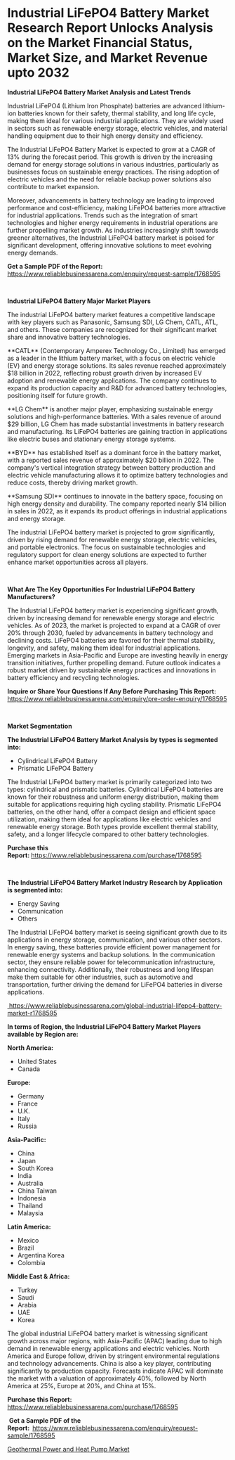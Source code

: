 <p><h1>Industrial LiFePO4 Battery Market Research Report Unlocks Analysis on the Market Financial Status, Market Size, and Market Revenue upto 2032</h1></p><p><strong>Industrial LiFePO4 Battery Market Analysis and Latest Trends</strong></p>
<p><p>Industrial LiFePO4 (Lithium Iron Phosphate) batteries are advanced lithium-ion batteries known for their safety, thermal stability, and long life cycle, making them ideal for various industrial applications. They are widely used in sectors such as renewable energy storage, electric vehicles, and material handling equipment due to their high energy density and efficiency.</p><p>The Industrial LiFePO4 Battery Market is expected to grow at a CAGR of 13% during the forecast period. This growth is driven by the increasing demand for energy storage solutions in various industries, particularly as businesses focus on sustainable energy practices. The rising adoption of electric vehicles and the need for reliable backup power solutions also contribute to market expansion.</p><p>Moreover, advancements in battery technology are leading to improved performance and cost-efficiency, making LiFePO4 batteries more attractive for industrial applications. Trends such as the integration of smart technologies and higher energy requirements in industrial operations are further propelling market growth. As industries increasingly shift towards greener alternatives, the Industrial LiFePO4 battery market is poised for significant development, offering innovative solutions to meet evolving energy demands.</p></p>
<p><strong>Get a Sample PDF of the Report:&nbsp;</strong> <a href="https://www.reliablebusinessarena.com/enquiry/request-sample/1768595?utm_campaign=3183&utm_medium=2&utm_source=Github&utm_content=ia&utm_term=07042025&utm_id=industrial-lifepo4-battery">https://www.reliablebusinessarena.com/enquiry/request-sample/1768595</a></p>
<p>&nbsp;</p>
<p><strong>Industrial LiFePO4 Battery Major Market Players</strong></p>
<p><p>The industrial LiFePO4 battery market features a competitive landscape with key players such as Panasonic, Samsung SDI, LG Chem, CATL, ATL, and others. These companies are recognized for their significant market share and innovative battery technologies.</p><p>**CATL** (Contemporary Amperex Technology Co., Limited) has emerged as a leader in the lithium battery market, with a focus on electric vehicle (EV) and energy storage solutions. Its sales revenue reached approximately $18 billion in 2022, reflecting robust growth driven by increased EV adoption and renewable energy applications. The company continues to expand its production capacity and R&D for advanced battery technologies, positioning itself for future growth.</p><p>**LG Chem** is another major player, emphasizing sustainable energy solutions and high-performance batteries. With a sales revenue of around $29 billion, LG Chem has made substantial investments in battery research and manufacturing. Its LiFePO4 batteries are gaining traction in applications like electric buses and stationary energy storage systems.</p><p>**BYD** has established itself as a dominant force in the battery market, with a reported sales revenue of approximately $20 billion in 2022. The company's vertical integration strategy between battery production and electric vehicle manufacturing allows it to optimize battery technologies and reduce costs, thereby driving market growth.</p><p>**Samsung SDI** continues to innovate in the battery space, focusing on high energy density and durability. The company reported nearly $14 billion in sales in 2022, as it expands its product offerings in industrial applications and energy storage.</p><p>The industrial LiFePO4 battery market is projected to grow significantly, driven by rising demand for renewable energy storage, electric vehicles, and portable electronics. The focus on sustainable technologies and regulatory support for clean energy solutions are expected to further enhance market opportunities across all players.</p></p>
<p>&nbsp;</p>
<p><strong>What Are The Key Opportunities For Industrial LiFePO4 Battery Manufacturers?</strong></p>
<p><p>The Industrial LiFePO4 battery market is experiencing significant growth, driven by increasing demand for renewable energy storage and electric vehicles. As of 2023, the market is projected to expand at a CAGR of over 20% through 2030, fueled by advancements in battery technology and declining costs. LiFePO4 batteries are favored for their thermal stability, longevity, and safety, making them ideal for industrial applications. Emerging markets in Asia-Pacific and Europe are investing heavily in energy transition initiatives, further propelling demand. Future outlook indicates a robust market driven by sustainable energy practices and innovations in battery efficiency and recycling technologies.</p></p>
<p><strong>Inquire or Share Your Questions If Any Before Purchasing This Report:</strong> <a href="https://www.reliablebusinessarena.com/enquiry/pre-order-enquiry/1768595?utm_campaign=3183&utm_medium=2&utm_source=Github&utm_content=ia&utm_term=07042025&utm_id=industrial-lifepo4-battery">https://www.reliablebusinessarena.com/enquiry/pre-order-enquiry/1768595</a></p>
<p>&nbsp;</p>
<p><strong>Market Segmentation</strong></p>
<p><strong>The Industrial LiFePO4 Battery Market Analysis by types is segmented into:</strong></p>
<p><ul><li>Cylindrical LiFePO4 Battery</li><li>Prismatic LiFePO4 Battery</li></ul></p>
<p><p>The Industrial LiFePO4 battery market is primarily categorized into two types: cylindrical and prismatic batteries. Cylindrical LiFePO4 batteries are known for their robustness and uniform energy distribution, making them suitable for applications requiring high cycling stability. Prismatic LiFePO4 batteries, on the other hand, offer a compact design and efficient space utilization, making them ideal for applications like electric vehicles and renewable energy storage. Both types provide excellent thermal stability, safety, and a longer lifecycle compared to other battery technologies.</p></p>
<p><strong>Purchase this Report:&nbsp;</strong><a href="https://www.reliablebusinessarena.com/purchase/1768595?utm_campaign=3183&utm_medium=2&utm_source=Github&utm_content=ia&utm_term=07042025&utm_id=industrial-lifepo4-battery">https://www.reliablebusinessarena.com/purchase/1768595</a></p>
<p>&nbsp;</p>
<p><strong>The Industrial LiFePO4 Battery Market Industry Research by Application is segmented into:</strong></p>
<p><ul><li>Energy Saving</li><li>Communication</li><li>Others</li></ul></p>
<p><p>The Industrial LiFePO4 battery market is seeing significant growth due to its applications in energy storage, communication, and various other sectors. In energy saving, these batteries provide efficient power management for renewable energy systems and backup solutions. In the communication sector, they ensure reliable power for telecommunication infrastructure, enhancing connectivity. Additionally, their robustness and long lifespan make them suitable for other industries, such as automotive and transportation, further driving the demand for LiFePO4 batteries in diverse applications.</p></p>
<p><a href="https://www.reliablebusinessarena.com/global-industrial-lifepo4-battery-market-r1768595?utm_campaign=3183&utm_medium=2&utm_source=Github&utm_content=ia&utm_term=07042025&utm_id=industrial-lifepo4-battery">&nbsp;https://www.reliablebusinessarena.com/global-industrial-lifepo4-battery-market-r1768595</a></p>
<p><strong>In terms of Region, the Industrial LiFePO4 Battery Market Players available by Region are:</strong></p>
<p>
    <p> <strong> North America: </strong>
        <ul>
            <li>United States</li>
            <li>Canada</li>
        </ul>
        </p> 
    <p> <strong> Europe: </strong>
        <ul>
            <li>Germany</li>
            <li>France</li>
            <li>U.K.</li>
            <li>Italy</li>
            <li>Russia</li>
        </ul>
        </p> 
    <p> <strong> Asia-Pacific: </strong>
        <ul>
            <li>China</li>
            <li>Japan</li>
            <li>South Korea</li>
            <li>India</li>
            <li>Australia</li>
            <li>China Taiwan</li>
            <li>Indonesia</li>
            <li>Thailand</li>
            <li>Malaysia</li>
        </ul>
        </p> 
    <p> <strong> Latin America: </strong>
        <ul>
            <li>Mexico</li>
            <li>Brazil</li>
            <li>Argentina Korea</li>
            <li>Colombia</li>
        </ul>
        </p> 
    <p> <strong> Middle East & Africa: </strong>
        <ul>
            <li>Turkey</li>
            <li>Saudi</li>
            <li>Arabia</li>
            <li>UAE</li>
            <li>Korea</li>
        </ul>
    </p>
    </p>
<p><p>The global industrial LiFePO4 battery market is witnessing significant growth across major regions, with Asia-Pacific (APAC) leading due to high demand in renewable energy applications and electric vehicles. North America and Europe follow, driven by stringent environmental regulations and technology advancements. China is also a key player, contributing significantly to production capacity. Forecasts indicate APAC will dominate the market with a valuation of approximately 40%, followed by North America at 25%, Europe at 20%, and China at 15%.</p></p>
<p><strong>Purchase this Report: </strong><a href="https://www.reliablebusinessarena.com/purchase/1768595?utm_campaign=3183&utm_medium=2&utm_source=Github&utm_content=ia&utm_term=07042025&utm_id=industrial-lifepo4-battery">https://www.reliablebusinessarena.com/purchase/1768595</a></p>
<p>&nbsp;<strong>Get a Sample PDF of the Report:&nbsp;&nbsp;</strong><a href="https://www.reliablebusinessarena.com/enquiry/request-sample/1768595?utm_campaign=3183&utm_medium=2&utm_source=Github&utm_content=ia&utm_term=07042025&utm_id=industrial-lifepo4-battery">https://www.reliablebusinessarena.com/enquiry/request-sample/1768595</a></p>
<p><strong></strong></p>
<p><p><a href="https://github.com/nacrehuipie/Market-Research-Report-List-1/blob/main/geothermal-power-and-heat-pump-market.md?utm_campaign=3183&utm_medium=2&utm_source=Github&utm_content=ia&utm_term=07042025&utm_id=industrial-lifepo4-battery">Geothermal Power and Heat Pump Market</a></p></p>